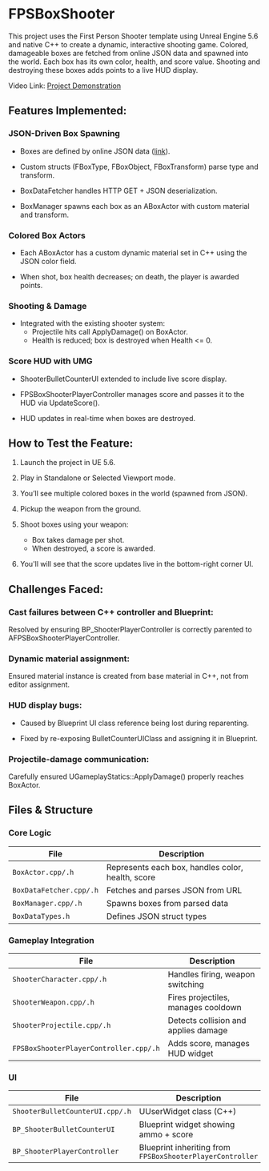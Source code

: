 # FPSBoxShooter
This project uses the First Person Shooter template using Unreal Engine 5.6 and native C++ to create a dynamic, interactive shooting game. Colored, damageable boxes are fetched from online JSON data and spawned into the world. Each box has its own color, health, and score value. Shooting and destroying these boxes adds points to a live HUD display.

Video Link: [Project Demonstration](https://youtu.be/DIMG6Fyc0Q0)
## Features Implemented:

### JSON-Driven Box Spawning
- Boxes are defined by online JSON data ([link](https://raw.githubusercontent.com/CyrusCHAU/Varadise-Technical-Test/refs/heads/main/data.json)).

- Custom structs (FBoxType, FBoxObject, FBoxTransform) parse type and transform.

- BoxDataFetcher handles HTTP GET + JSON deserialization.

- BoxManager spawns each box as an ABoxActor with custom material and transform.

### Colored Box Actors
- Each ABoxActor has a custom dynamic material set in C++ using the JSON color field.

- When shot, box health decreases; on death, the player is awarded points.

### Shooting & Damage
- Integrated with the existing shooter system:
  - Projectile hits call ApplyDamage() on BoxActor.
  -   Health is reduced; box is destroyed when Health <= 0.

### Score HUD with UMG
- ShooterBulletCounterUI extended to include live score display.

- FPSBoxShooterPlayerController manages score and passes it to the HUD via UpdateScore().

- HUD updates in real-time when boxes are destroyed. 

## How to Test the Feature:
1. Launch the project in UE 5.6.

2. Play in Standalone or Selected Viewport mode.

3. You’ll see multiple colored boxes in the world (spawned from JSON).

4. Pickup the weapon from the ground.

5. Shoot boxes using your weapon:
   - Box takes damage per shot.
   - When destroyed, a score is awarded.

6. You'll will see that the score updates live in the bottom-right corner UI.

## Challenges Faced:

### Cast failures between C++ controller and Blueprint:

Resolved by ensuring BP_ShooterPlayerController is correctly parented to AFPSBoxShooterPlayerController.

### Dynamic material assignment:

Ensured material instance is created from base material in C++, not from editor assignment.

### HUD display bugs:

- Caused by Blueprint UI class reference being lost during reparenting.

- Fixed by re-exposing BulletCounterUIClass and assigning it in Blueprint.

### Projectile-damage communication:

Carefully ensured UGameplayStatics::ApplyDamage() properly reaches BoxActor.


##  Files & Structure

###  Core Logic
| File | Description |
|------|-------------|
| `BoxActor.cpp/.h` | Represents each box, handles color, health, score |
| `BoxDataFetcher.cpp/.h` | Fetches and parses JSON from URL |
| `BoxManager.cpp/.h` | Spawns boxes from parsed data |
| `BoxDataTypes.h` | Defines JSON struct types |

###  Gameplay Integration
| File | Description |
|------|-------------|
| `ShooterCharacter.cpp/.h` | Handles firing, weapon switching |
| `ShooterWeapon.cpp/.h` | Fires projectiles, manages cooldown |
| `ShooterProjectile.cpp/.h` | Detects collision and applies damage |
| `FPSBoxShooterPlayerController.cpp/.h` | Adds score, manages HUD widget |

### UI
| File | Description |
|------|-------------|
| `ShooterBulletCounterUI.cpp/.h` | UUserWidget class (C++) |
| `BP_ShooterBulletCounterUI` | Blueprint widget showing ammo + score |
| `BP_ShooterPlayerController` | Blueprint inheriting from `FPSBoxShooterPlayerController` |
